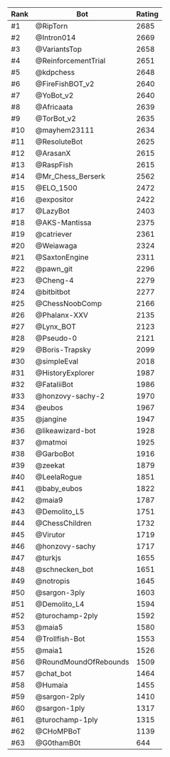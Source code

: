 Rank|Bot|Rating
---|---|---
#1|@RipTorn|2685
#2|@Intron014|2669
#3|@VariantsTop|2658
#4|@ReinforcementTrial|2651
#5|@kdpchess|2648
#6|@FireFishBOT_v2|2640
#7|@YoBot_v2|2640
#8|@Africaata|2639
#9|@TorBot_v2|2635
#10|@mayhem23111|2634
#11|@ResoluteBot|2625
#12|@ArasanX|2615
#13|@RaspFish|2615
#14|@Mr_Chess_Berserk|2562
#15|@ELO_1500|2472
#16|@expositor|2422
#17|@LazyBot|2403
#18|@AKS-Mantissa|2375
#19|@catriever|2361
#20|@Weiawaga|2324
#21|@SaxtonEngine|2311
#22|@pawn_git|2296
#23|@Cheng-4|2279
#24|@bitbitbot|2277
#25|@ChessNoobComp|2166
#26|@Phalanx-XXV|2135
#27|@Lynx_BOT|2123
#28|@Pseudo-0|2121
#29|@Boris-Trapsky|2099
#30|@simpleEval|2018
#31|@HistoryExplorer|1987
#32|@FataliiBot|1986
#33|@honzovy-sachy-2|1970
#34|@eubos|1967
#35|@jangine|1947
#36|@likeawizard-bot|1928
#37|@matmoi|1925
#38|@GarboBot|1916
#39|@zeekat|1879
#40|@LeelaRogue|1851
#41|@baby_eubos|1822
#42|@maia9|1787
#43|@Demolito_L5|1751
#44|@ChessChildren|1732
#45|@Virutor|1719
#46|@honzovy-sachy|1717
#47|@turkjs|1655
#48|@schnecken_bot|1651
#49|@notropis|1645
#50|@sargon-3ply|1603
#51|@Demolito_L4|1594
#52|@turochamp-2ply|1592
#53|@maia5|1580
#54|@Trollfish-Bot|1553
#55|@maia1|1526
#56|@RoundMoundOfRebounds|1509
#57|@chat_bot|1464
#58|@Humaia|1455
#59|@sargon-2ply|1410
#60|@sargon-1ply|1317
#61|@turochamp-1ply|1315
#62|@CHoMPBoT|1139
#63|@G0thamB0t|644
